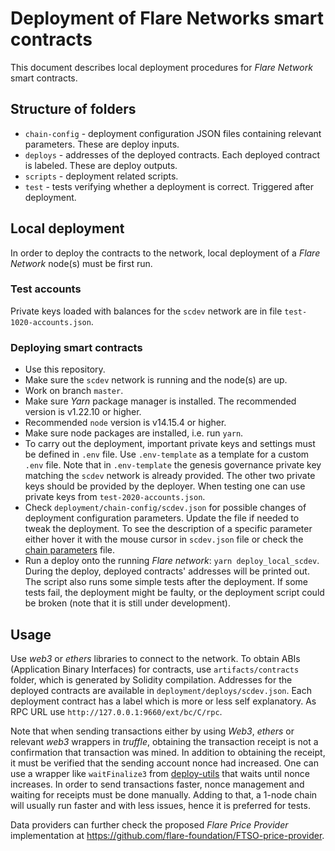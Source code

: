 # Deployment of Flare Networks smart contracts

This document describes local deployment procedures for *Flare Network* smart contracts.

## Structure of folders

- `chain-config` - deployment configuration JSON files containing relevant parameters. These are deploy inputs.
- `deploys` - addresses of the deployed contracts. Each deployed contract is labeled. These are deploy outputs.
- `scripts` - deployment related scripts.
- `test` - tests verifying whether a deployment is correct. Triggered after deployment.

## Local deployment

In order to deploy the contracts to the network, local deployment of a *Flare Network* node(s) must be first run.

### Test accounts

Private keys loaded with balances for the `scdev` network are in file `test-1020-accounts.json`.

### Deploying smart contracts

- Use this repository.
- Make sure the `scdev` network is running and the node(s) are up.
- Work on branch `master`.
- Make sure *Yarn* package manager is installed. The recommended version is v1.22.10 or higher.
- Recommended `node` version is v14.15.4 or higher.
- Make sure node packages are installed, i.e. run `yarn`.
- To carry out the deployment, important private keys and settings must be defined in `.env` file. Use `.env-template` as a template for a custom `.env` file. Note that in `.env-template` the genesis governance private key matching the `scdev` network is already provided. The other two private keys should be provided by the deployer. When testing one can use private keys from `test-2020-accounts.json`.
- Check `deployment/chain-config/scdev.json` for possible changes of deployment configuration parameters. Update the file if needed to tweak the deployment. To see the description of a specific parameter either hover it with the mouse cursor in `scdev.json` file or check the [chain parameters](chain-config/chain-parameters.json) file.
- Run a deploy onto the running *Flare network*: `yarn deploy_local_scdev`. During the deploy, deployed contracts' addresses will be printed out. The script also runs some simple tests after the deployment. If some tests fail, the deployment might be faulty, or the deployment script could be broken (note that it is still under development).

## Usage

Use *web3* or *ethers* libraries to connect to the network. To obtain ABIs (Application Binary Interfaces) for contracts, use `artifacts/contracts` folder, which is generated by Solidity compilation. Addresses for the deployed contracts are available in `deployment/deploys/scdev.json`. Each deployment contract has a label which is more or less self explanatory. As RPC URL use `http://127.0.0.1:9660/ext/bc/C/rpc`.

Note that when sending transactions either by using *Web3*, *ethers* or relevant *web3* wrappers in *truffle*, obtaining the transaction receipt is not a confirmation that transaction was mined. In addition to obtaining the receipt, it must be verified that the sending account nonce had increased. One can use a wrapper like `waitFinalize3` from [deploy-utils](scripts/deploy-utils.ts) that waits until nonce increases. In order to send transactions faster, nonce management and waiting for receipts must be done manually. Adding to that, a 1-node chain will usually run faster and with less issues, hence it is preferred for tests.

Data providers can further check the proposed *Flare Price Provider* implementation at https://github.com/flare-foundation/FTSO-price-provider.

